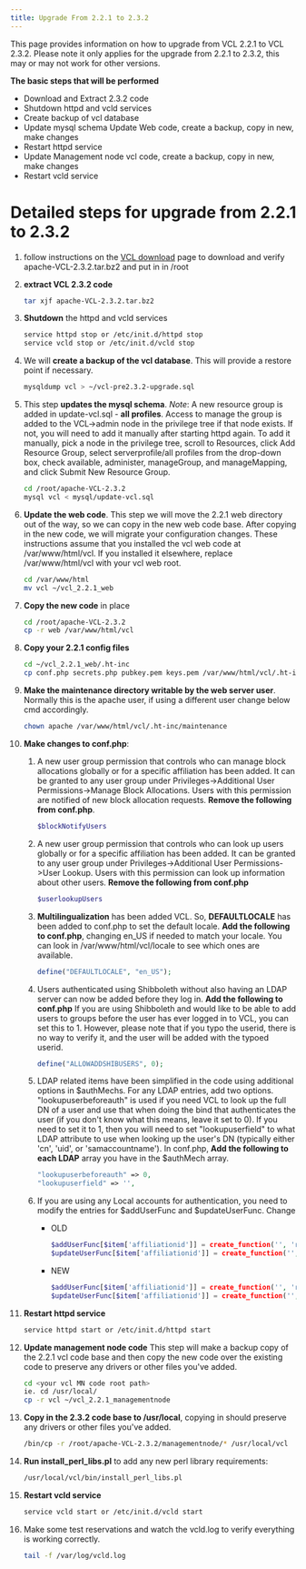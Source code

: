 ```yaml
---
title: Upgrade From 2.2.1 to 2.3.2
---
```


This page provides information on how to upgrade from VCL 2.2.1 to VCL 2.3.2. Please note it only applies for the upgrade 
from 2.2.1 to 2.3.2, this may or may not work for other versions.

**The basic steps that will be performed**

  - Download and Extract 2.3.2 code 
  - Shutdown httpd and vcld services
  - Create backup of vcl database 
  - Update mysql schema Update Web code, create a backup, copy in new, make changes 
  - Restart httpd service
  - Update Management node vcl code, create a backup, copy in new, make changes 
  - Restart vcld service

# Detailed steps for upgrade from 2.2.1 to 2.3.2 #

1. follow instructions on the [VCL download](http://vcl.apache.org/downloads/download.cgi) 
page to download and verify apache-VCL-2.3.2.tar.bz2 and put in in /root
2. **extract VCL 2.3.2 code**
    
    ```bash
    tar xjf apache-VCL-2.3.2.tar.bz2
    ```

3. **Shutdown** the httpd and vcld services
           
    ```bash
    service httpd stop or /etc/init.d/httpd stop
    service vcld stop or /etc/init.d/vcld stop
    ```

4. We will **create a backup of the vcl database**. This will provide a restore point if necessary.

    ```bash
    mysqldump vcl > ~/vcl-pre2.3.2-upgrade.sql
    ```

5. This step **updates the mysql schema**. *Note*: A new resource group is added in update-vcl.sql - **all profiles**. 
Access to manage the group is added to the VCL->admin node in the privilege tree if that node exists. If not, you will 
need to add it manually after starting httpd again. To add it manually, pick a node in the privilege tree, scroll to 
Resources, click Add Resource Group, select serverprofile/all profiles from the drop-down box, check available, 
administer, manageGroup, and manageMapping, and click Submit New Resource Group.

    ```bash
    cd /root/apache-VCL-2.3.2
    mysql vcl < mysql/update-vcl.sql
    ```

6. **Update the web code**. This step we will move the 2.2.1 web directory out of the way, so we can copy in the new 
web code base. After copying in the new code, we will migrate your configuration changes. These instructions assume 
that you installed the vcl web code at /var/www/html/vcl. If you installed it elsewhere, replace /var/www/html/vcl with your vcl web root.

    ```bash
    cd /var/www/html
    mv vcl ~/vcl_2.2.1_web
    ```

7. **Copy the new code** in place
	
    ```bash
    cd /root/apache-VCL-2.3.2
    cp -r web /var/www/html/vcl
    ```

8. **Copy your 2.2.1 config files**
	
    ```bash
    cd ~/vcl_2.2.1_web/.ht-inc
    cp conf.php secrets.php pubkey.pem keys.pem /var/www/html/vcl/.ht-inc
    ```

9. **Make the maintenance directory writable by the web server user**. Normally this is the apache user,  if using 
a different user change below cmd accordingly.
	
    ```bash
    chown apache /var/www/html/vcl/.ht-inc/maintenance
    ```

10. **Make changes to conf.php**:

    1. A new user group permission that controls who can manage block allocations globally or for a specific 
    affiliation has been added. It can be granted to any user group under 
    Privileges->Additional User Permissions->Manage Block Allocations. Users with this permission are notified of 
    new block allocation requests. **Remove the following from conf.php**.
        
        ```php
        $blockNotifyUsers
        ```
    
    2. A new user group permission that controls who can look up users globally or for a specific affiliation 
    has been added. It can be granted to any user group under Privileges->Additional User Permissions->User Lookup. 
    Users with this permission can look up information about other users. **Remove the following from conf.php** 
        
        ```php
        $userlookupUsers
        ```
    
    3. **Multilingualization** has been added VCL. So, **DEFAULTLOCALE** has been added to conf.php to set 
    the default locale. **Add the following to conf.php**, changing en_US if needed to match your locale. You can 
    look in /var/www/html/vcl/locale to see which ones are available.
        
        ```php
        define("DEFAULTLOCALE", "en_US");
        ```
    
    4. Users authenticated using Shibboleth without also having an LDAP server can now be added before they 
    log in. **Add the following to conf.php**  If you are using Shibboleth and would like to be able to add users 
    to groups before the user has ever logged in to VCL, you can set this to 1. However, please note that if you 
    typo the userid, there is no way to verify it, and the user will be added with the typoed userid.
        
        ```php
        define("ALLOWADDSHIBUSERS", 0);
        ```
    
    5. LDAP related items have been simplified in the code using additional options in $authMechs. For any 
    LDAP entries, add two options. "lookupuserbeforeauth" is used if you need VCL to look up the full DN of a 
    user and use that when doing the bind that authenticates the user (if you don't know what this means, leave 
    it set to 0). If you need to set it to 1, then you will need to set "lookupuserfield" to what LDAP attribute 
    to use when looking up the user's DN (typically either 'cn', 'uid', or 'samaccountname'). In conf.php, **Add 
    the following to each LDAP** array you have in the $authMech array.
        
        ```php
        "lookupuserbeforeauth" => 0,
        "lookupuserfield" => '',
        ```
    
    6. If you are using any Local accounts for authentication, you need to modify the entries for $addUserFunc and $updateUserFunc. Change
    
        * OLD
        
            ```php
            $addUserFunc[$item['affiliationid']] = create_function('', 'return 0;');
            $updateUserFunc[$item['affiliationid']] = create_function('', 'return 0;');
            ```
    
        * NEW
    
            ```php
            $addUserFunc[$item['affiliationid']] = create_function('', 'return NULL;');
            $updateUserFunc[$item['affiliationid']] = create_function('', 'return NULL;');
            ```

11. **Restart httpd service**

    ```bash
    service httpd start or /etc/init.d/httpd start
    ```

12. **Update management node code** This step will make a backup copy of the 2.2.1 vcl code base and then copy 
the new code over the existing code to preserve any drivers or other files you've added.
	
    ```bash
    cd <your vcl MN code root path>
    ie. cd /usr/local/
    cp -r vcl ~/vcl_2.2.1_managementnode
    ```

13. **Copy in the 2.3.2 code base to /usr/local**, copying in should preserve any drivers or other files you've added.
	
    ```bash
    /bin/cp -r /root/apache-VCL-2.3.2/managementnode/* /usr/local/vcl
    ```

14. **Run install_perl_libs.pl** to add any new perl library requirements:
	
    ```bash
    /usr/local/vcl/bin/install_perl_libs.pl
    ```

15. **Restart vcld service**
	
    ```bash
    service vcld start or /etc/init.d/vcld start
    ```

16. Make some test reservations and watch the vcld.log to verify everything is working correctly.

    ```bash
    tail -f /var/log/vcld.log
    ```
